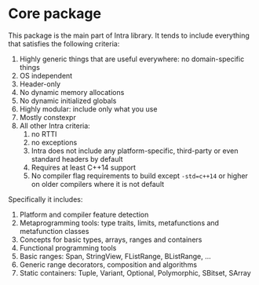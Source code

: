 # Core package

This package is the main part of Intra library. It tends to include everything that satisfies the following criteria:

1. Highly generic things that are useful everywhere: no domain-specific things
2. OS independent
3. Header-only
4. No dynamic memory allocations
5. No dynamic initialized globals
6. Highly modular: include only what you use
7. Mostly constexpr
8. All other Intra criteria:
   1. no RTTI
   2. no exceptions
   3. Intra does not include any platform-specific, third-party or even standard headers by default
   4. Requires at least C++14 support
   5. No compiler flag requirements to build except `-std=c++14` or higher on older compilers where it is not default

Specifically it includes:

1. Platform and compiler feature detection
2. Metaprogramming tools: type traits, limits, metafunctions and metafunction classes
3. Concepts for basic types, arrays, ranges and containers
4. Functional programming tools
5. Basic ranges: Span, StringView, FListRange, BListRange, ...
6. Generic range decorators, composition and algorithms
7. Static containers: Tuple, Variant, Optional, Polymorphic, SBitset, SArray


